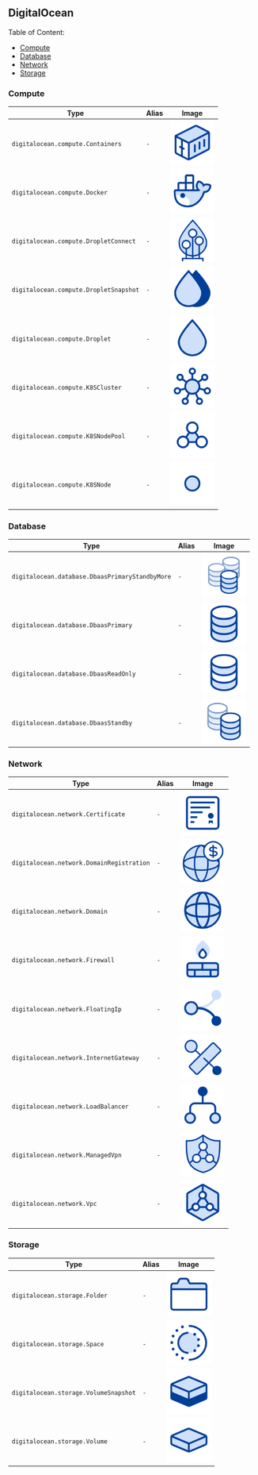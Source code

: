 ## DigitalOcean

Table of Content:

* [Compute](#compute)
* [Database](#database)
* [Network](#network)
* [Storage](#storage)

### Compute

| Type                                   | Alias | Image                                                                                        |
|----------------------------------------|-------|----------------------------------------------------------------------------------------------|
| `digitalocean.compute.Containers`      | `-`   | <img width="90" src="../../docs/images/resources/digitalocean/compute/containers.png">       |
| `digitalocean.compute.Docker`          | `-`   | <img width="90" src="../../docs/images/resources/digitalocean/compute/docker.png">           |
| `digitalocean.compute.DropletConnect`  | `-`   | <img width="90" src="../../docs/images/resources/digitalocean/compute/droplet-connect.png">  |
| `digitalocean.compute.DropletSnapshot` | `-`   | <img width="90" src="../../docs/images/resources/digitalocean/compute/droplet-snapshot.png"> |
| `digitalocean.compute.Droplet`         | `-`   | <img width="90" src="../../docs/images/resources/digitalocean/compute/droplet.png">          |
| `digitalocean.compute.K8SCluster`      | `-`   | <img width="90" src="../../docs/images/resources/digitalocean/compute/k8s-cluster.png">      |
| `digitalocean.compute.K8SNodePool`     | `-`   | <img width="90" src="../../docs/images/resources/digitalocean/compute/k8s-node-pool.png">    |
| `digitalocean.compute.K8SNode`         | `-`   | <img width="90" src="../../docs/images/resources/digitalocean/compute/k8s-node.png">         |

### Database

| Type                                            | Alias | Image                                                                                                   |
|-------------------------------------------------|-------|---------------------------------------------------------------------------------------------------------|
| `digitalocean.database.DbaasPrimaryStandbyMore` | `-`   | <img width="90" src="../../docs/images/resources/digitalocean/database/dbaas-primary-standby-more.png"> |
| `digitalocean.database.DbaasPrimary`            | `-`   | <img width="90" src="../../docs/images/resources/digitalocean/database/dbaas-primary.png">              |
| `digitalocean.database.DbaasReadOnly`           | `-`   | <img width="90" src="../../docs/images/resources/digitalocean/database/dbaas-read-only.png">            |
| `digitalocean.database.DbaasStandby`            | `-`   | <img width="90" src="../../docs/images/resources/digitalocean/database/dbaas-standby.png">              |

### Network

| Type                                      | Alias | Image                                                                                           |
|-------------------------------------------|-------|-------------------------------------------------------------------------------------------------|
| `digitalocean.network.Certificate`        | `-`   | <img width="90" src="../../docs/images/resources/digitalocean/network/certificate.png">         |
| `digitalocean.network.DomainRegistration` | `-`   | <img width="90" src="../../docs/images/resources/digitalocean/network/domain-registration.png"> |
| `digitalocean.network.Domain`             | `-`   | <img width="90" src="../../docs/images/resources/digitalocean/network/domain.png">              |
| `digitalocean.network.Firewall`           | `-`   | <img width="90" src="../../docs/images/resources/digitalocean/network/firewall.png">            |
| `digitalocean.network.FloatingIp`         | `-`   | <img width="90" src="../../docs/images/resources/digitalocean/network/floating-ip.png">         |
| `digitalocean.network.InternetGateway`    | `-`   | <img width="90" src="../../docs/images/resources/digitalocean/network/internet-gateway.png">    |
| `digitalocean.network.LoadBalancer`       | `-`   | <img width="90" src="../../docs/images/resources/digitalocean/network/load-balancer.png">       |
| `digitalocean.network.ManagedVpn`         | `-`   | <img width="90" src="../../docs/images/resources/digitalocean/network/managed-vpn.png">         |
| `digitalocean.network.Vpc`                | `-`   | <img width="90" src="../../docs/images/resources/digitalocean/network/vpc.png">                 |

### Storage

| Type                                  | Alias | Image                                                                                       |
|---------------------------------------|-------|---------------------------------------------------------------------------------------------|
| `digitalocean.storage.Folder`         | `-`   | <img width="90" src="../../docs/images/resources/digitalocean/storage/folder.png">          |
| `digitalocean.storage.Space`          | `-`   | <img width="90" src="../../docs/images/resources/digitalocean/storage/space.png">           |
| `digitalocean.storage.VolumeSnapshot` | `-`   | <img width="90" src="../../docs/images/resources/digitalocean/storage/volume-snapshot.png"> |
| `digitalocean.storage.Volume`         | `-`   | <img width="90" src="../../docs/images/resources/digitalocean/storage/volume.png">          |
